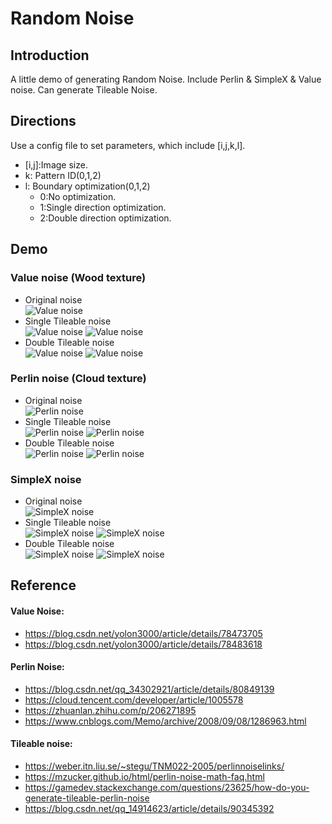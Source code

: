 # Random Noise
## Introduction 
  A little demo of generating Random Noise.
  Include Perlin & SimpleX & Value noise.
  Can generate Tileable Noise.
  
## Directions 
  Use a config file to set parameters, which include [i,j,k,l].
  * [i,j]:Image size.
  * k: Pattern ID(0,1,2)
  * l: Boundary optimization(0,1,2)
      * 0:No optimization.
      * 1:Single direction optimization.
      * 2:Double direction optimization.

##  Demo 
### Value noise (Wood texture)
* Original noise  
![Value noise](./IMG/11.png)
* Single Tileable noise  
![Value noise](./IMG/12.png)
![Value noise](./IMG/122.png)
* Double Tileable noise  
![Value noise](./IMG/13.png)
![Value noise](./IMG/132.png)

### Perlin noise (Cloud texture)
* Original noise  
![Perlin noise](./IMG/21.png)
* Single Tileable noise  
![Perlin noise](./IMG/22.png)
![Perlin noise](./IMG/222.png)
* Double Tileable noise  
![Perlin noise](./IMG/23.png)
![Perlin noise](./IMG/232.png)

### SimpleX noise
* Original noise  
![SimpleX noise](./IMG/31.png)
* Single Tileable noise  
![SimpleX noise](./IMG/32.png)
![SimpleX noise](./IMG/322.png)
* Double Tileable noise  
![SimpleX noise](./IMG/33.png)
![SimpleX noise](./IMG/332.png)

## Reference
#### Value Noise:
* https://blog.csdn.net/yolon3000/article/details/78473705
* https://blog.csdn.net/yolon3000/article/details/78483618

#### Perlin Noise:
* https://blog.csdn.net/qq_34302921/article/details/80849139
* https://cloud.tencent.com/developer/article/1005578
* https://zhuanlan.zhihu.com/p/206271895
* https://www.cnblogs.com/Memo/archive/2008/09/08/1286963.html

#### Tileable noise:
* https://weber.itn.liu.se/~stegu/TNM022-2005/perlinnoiselinks/
* https://mzucker.github.io/html/perlin-noise-math-faq.html
* https://gamedev.stackexchange.com/questions/23625/how-do-you-generate-tileable-perlin-noise
* https://blog.csdn.net/qq_14914623/article/details/90345392